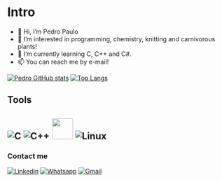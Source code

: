 # Intro
- 👋 Hi, I’m Pedro Paulo
- 👀 I’m interested in programming, chemistry, knitting and carnivorous plants!
- 🌱 I’m currently learning C, C++ and C#.
- 📫 You can reach me by e-mail!

[![Pedro GitHub stats](https://github-readme-stats.vercel.app/api?username=pedro-pn&theme=tokyonight)](https://github.com/anuraghazra/github-readme-stats)
[![Top Langs](https://github-readme-stats.vercel.app/api/top-langs/?username=pedro-pn&theme=tokyonight&hide=makefile,roff,perl,batchfile)](https://github.com/anuraghazra/github-readme-stats)
## Tools

![C](https://github.com/abrahamcalf/programming-languages-logos/blob/master/src/c/c_48x48.png?raw=true)
![C++](https://github.com/abrahamcalf/programming-languages-logos/blob/master/src/cpp/cpp_48x48.png?raw=true)
<img src="https://camo.githubusercontent.com/dc9e7e657b4cd5ba7d819d1a9ce61434bd0ddbb94287d7476b186bd783b62279/68747470733a2f2f63646e2e6a7364656c6976722e6e65742f67682f64657669636f6e732f64657669636f6e2f69636f6e732f6769742f6769742d6f726967696e616c2e737667" width="48" height="48"></img>
![Linux](https://icons.iconarchive.com/icons/dakirby309/simply-styled/48/OS-Linux-icon.png)
----

### Contact me

[![Linkedin](https://img.shields.io/badge/LinkedIn-0077B5?style=for-the-badge&logo=linkedin&logoColor=white)](https://www.linkedin.com/in/pedro-paulo-nasc/)
[![Whatsapp](https://img.shields.io/badge/WhatsApp-25D366?style=for-the-badge&logo=whatsapp&logoColor=white)](http://wa.me/5547992139710)
[![Gmail](https://img.shields.io/badge/Gmail-D14836?style=for-the-badge&logo=gmail&logoColor=white)](mailto:pe.pn03@gmail.com)

